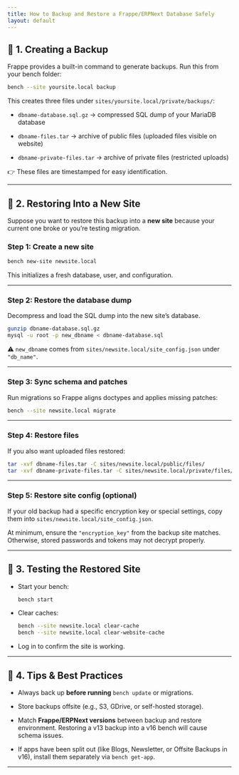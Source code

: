 ```yaml
---
title: How to Backup and Restore a Frappe/ERPNext Database Safely
layout: default
---
```



## 🔹 1. Creating a Backup

Frappe provides a built-in command to generate backups. Run this from your bench folder:

```bash
bench --site yoursite.local backup
```

This creates three files under `sites/yoursite.local/private/backups/`:

* `dbname-database.sql.gz` → compressed SQL dump of your MariaDB database

* `dbname-files.tar` → archive of public files (uploaded files visible on website)

* `dbname-private-files.tar` → archive of private files (restricted uploads)

👉 These files are timestamped for easy identification.

***

## 🔹 2. Restoring Into a New Site

Suppose you want to restore this backup into a **new site** because your current one broke or you’re testing migration.

### Step 1: Create a new site

```bash
bench new-site newsite.local
```

This initializes a fresh database, user, and configuration.

***

### Step 2: Restore the database dump

Decompress and load the SQL dump into the new site’s database.

```bash
gunzip dbname-database.sql.gz
mysql -u root -p new_dbname < dbname-database.sql
```

⚠️ `new_dbname` comes from `sites/newsite.local/site_config.json` under `"db_name"`.

***

### Step 3: Sync schema and patches

Run migrations so Frappe aligns doctypes and applies missing patches:

```bash
bench --site newsite.local migrate
```

***

### Step 4: Restore files

If you also want uploaded files restored:

```bash
tar -xvf dbname-files.tar -C sites/newsite.local/public/files/
tar -xvf dbname-private-files.tar -C sites/newsite.local/private/files/
```

***

### Step 5: Restore site config (optional)

If your old backup had a specific encryption key or special settings, copy them into `sites/newsite.local/site_config.json`.

At minimum, ensure the `"encryption_key"` from the backup site matches. Otherwise, stored passwords and tokens may not decrypt properly.

***

## 🔹 3. Testing the Restored Site

* Start your bench:

  ```bash
  bench start
  ```

* Clear caches:

  ```bash
  bench --site newsite.local clear-cache
  bench --site newsite.local clear-website-cache
  ```

* Log in to confirm the site is working.

***

## 🔹 4. Tips & Best Practices

* Always back up **before running** `bench update` or migrations.

* Store backups offsite (e.g., S3, GDrive, or self-hosted storage).

* Match **Frappe/ERPNext versions** between backup and restore environment. Restoring a v13 backup into a v16 bench will cause schema issues.

* If apps have been split out (like Blogs, Newsletter, or Offsite Backups in v16), install them separately via `bench get-app`.

***
